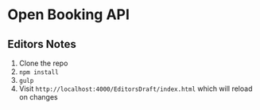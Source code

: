 # Open Booking API 

## Editors Notes

1. Clone the repo
2. `npm install`
3. `gulp`
4. Visit `http://localhost:4000/EditorsDraft/index.html` which will reload on changes


